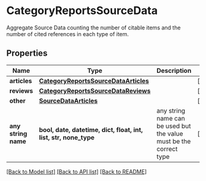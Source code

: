 # CategoryReportsSourceData

Aggregate Source Data counting the number of citable items and the number of cited references in each type of item.

## Properties
Name | Type | Description | Notes
------------ | ------------- | ------------- | -------------
**articles** | [**CategoryReportsSourceDataArticles**](CategoryReportsSourceDataArticles.md) |  | [optional] 
**reviews** | [**CategoryReportsSourceDataReviews**](CategoryReportsSourceDataReviews.md) |  | [optional] 
**other** | [**SourceDataArticles**](SourceDataArticles.md) |  | [optional] 
**any string name** | **bool, date, datetime, dict, float, int, list, str, none_type** | any string name can be used but the value must be the correct type | [optional]

[[Back to Model list]](../README.md#documentation-for-models) [[Back to API list]](../README.md#documentation-for-api-endpoints) [[Back to README]](../README.md)


